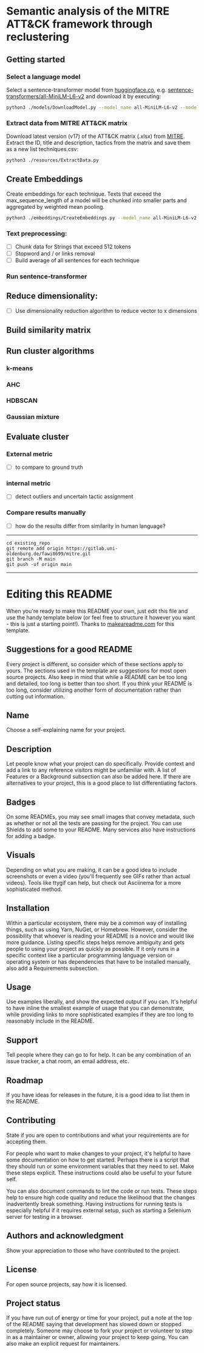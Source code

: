 # Semantic analysis of the MITRE ATT&CK framework through reclustering

## Getting started

### Select a language model
Select a sentence-transformer model from [huggingface.co](https://huggingface.co/sentence-transformers/models), e.g. 
[sentence-transformers/all-MiniLM-L6-v2](https://huggingface.co/sentence-transformers/all-MiniLM-L6-v2) and download it by executing:

```bash
python3 ./models/DownloadModel.py --model_name all-MiniLM-L6-v2 --model_path sentence-transformers
```

### Extract data from MITRE ATT&CK matrix
Download latest version (v17) of the ATT&CK matrix (.xlsx) from [MITRE](https://attack.mitre.org/resources/attack-data-and-tools/).
Extract the ID, title and description, tactics from the matrix and save them as a new list techniques.csv:
```bash
python3 ./resources/ExtractData.py
```

## Create Embeddings
Create embeddings for each technique. Texts that exceed the max_sequence_length of a model will be chunked into smaller parts and aggregated by weighted mean pooling.
```bash
python3 ./embeddings/CreateEmbeddings.py --model_name all-MiniLM-L6-v2
```


### Text preprocessing:
- [ ] Chunk data for Strings that exceed 512 tokens
- [ ] Stopword and / or links removal
- [ ] Build average of all sentences for each technique
### Run sentence-transformer

## Reduce dimensionality:
- [ ] Use dimensionality reduction algorithm to reduce vector to x dimensions
## Build similarity matrix
## Run cluster algorithms
### k-means
### AHC
### HDBSCAN
### Gaussian mixture

## Evaluate cluster
### External metric 
- [ ] to compare to ground truth
### internal metric 
- [ ] detect outliers and uncertain tactic assignment

### Compare results manually
- [ ] how do the results differ from similarity in human language?

***
```
cd existing_repo
git remote add origin https://gitlab.uni-oldenburg.de/fawi8699/mitre.git
git branch -M main
git push -uf origin main
```

***

# Editing this README

When you're ready to make this README your own, just edit this file and use the handy template below (or feel free to structure it however you want - this is just a starting point!). Thanks to [makeareadme.com](https://www.makeareadme.com/) for this template.

## Suggestions for a good README

Every project is different, so consider which of these sections apply to yours. The sections used in the template are suggestions for most open source projects. Also keep in mind that while a README can be too long and detailed, too long is better than too short. If you think your README is too long, consider utilizing another form of documentation rather than cutting out information.

## Name
Choose a self-explaining name for your project.

## Description
Let people know what your project can do specifically. Provide context and add a link to any reference visitors might be unfamiliar with. A list of Features or a Background subsection can also be added here. If there are alternatives to your project, this is a good place to list differentiating factors.

## Badges
On some READMEs, you may see small images that convey metadata, such as whether or not all the tests are passing for the project. You can use Shields to add some to your README. Many services also have instructions for adding a badge.

## Visuals
Depending on what you are making, it can be a good idea to include screenshots or even a video (you'll frequently see GIFs rather than actual videos). Tools like ttygif can help, but check out Asciinema for a more sophisticated method.

## Installation
Within a particular ecosystem, there may be a common way of installing things, such as using Yarn, NuGet, or Homebrew. However, consider the possibility that whoever is reading your README is a novice and would like more guidance. Listing specific steps helps remove ambiguity and gets people to using your project as quickly as possible. If it only runs in a specific context like a particular programming language version or operating system or has dependencies that have to be installed manually, also add a Requirements subsection.

## Usage
Use examples liberally, and show the expected output if you can. It's helpful to have inline the smallest example of usage that you can demonstrate, while providing links to more sophisticated examples if they are too long to reasonably include in the README.

## Support
Tell people where they can go to for help. It can be any combination of an issue tracker, a chat room, an email address, etc.

## Roadmap
If you have ideas for releases in the future, it is a good idea to list them in the README.

## Contributing
State if you are open to contributions and what your requirements are for accepting them.

For people who want to make changes to your project, it's helpful to have some documentation on how to get started. Perhaps there is a script that they should run or some environment variables that they need to set. Make these steps explicit. These instructions could also be useful to your future self.

You can also document commands to lint the code or run tests. These steps help to ensure high code quality and reduce the likelihood that the changes inadvertently break something. Having instructions for running tests is especially helpful if it requires external setup, such as starting a Selenium server for testing in a browser.

## Authors and acknowledgment
Show your appreciation to those who have contributed to the project.

## License
For open source projects, say how it is licensed.

## Project status
If you have run out of energy or time for your project, put a note at the top of the README saying that development has slowed down or stopped completely. Someone may choose to fork your project or volunteer to step in as a maintainer or owner, allowing your project to keep going. You can also make an explicit request for maintainers.
